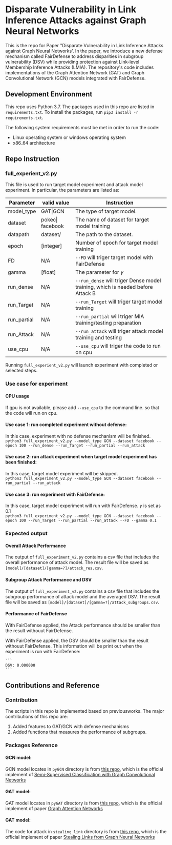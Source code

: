 # Disparate Vulnerability in Link Inference Attacks against Graph Neural Networks
This is the repo for Paper "Disparate Vulnerability in Link Inference Attacks against Graph Neural Networks'.
In the paper, we introduce a new defense mechanism called FairDefense to address disparities in subgroup vulnerability (DSV) while providing protection against Link-level Membership Inference Attacks (LMIA). The repository's code includes implementations of the Graph Attention Network (GAT) and Graph Convolutional Network (GCN) models integrated with FairDefense.

## Development Environment
This repo uses Python 3.7. The packages used in this repo are listed in `requirements.txt`. To install the packages, run `pip3 install -r requirements.txt`.

The following system requirements must be met in order to run the code:
- Linux operating system or windows operating system
- x86_64 architecture

## Repo Instruction
### full_experient_v2.py
This file is used to run target model experiment and attack model experiment. In particular, the parameters are listed as:

| Parameter   | valid value      | Instruction                                                                     |
|-------------|------------------|---------------------------------------------------------------------------------|
| model_type  | GAT\|GCN         | The type of target model.                                                       |
| dataset     | pokec\| facebook | The name of dataset for target model training                                   |
| datapath    | dataset/         | The path to the dataset.                                                        |
| epoch       | [integer]        | Number of epoch for target model training                                       |
| FD          | N/A              | `--FD` will triger target model with FairDefense                                |
| gamma       | [float]          | The parameter for $\gamma$                                                      |
| run_dense   | N/A              | `--run_dense` will triger Dense model training, which is needed before Attack B |
| run_Target  | N/A              | `--run_Target` will triger target model training                                |
| run_partial | N/A              | `--run_partial` will triger MIA training/testing preparation                    |
| run_Attack  | N/A              | `--run_attack` will triger attack model training and testing                    |
| use_cpu     | N/A              | `--use_cpu` will triger the code to run on cpu                                  |
Running `full_experient_v2.py` will launch experiment with completed or selected steps.

### Use case for experiment
#### CPU usage
If gpu is not available, please add `--use_cpu` to the command line. so that the code will run on cpu.

#### Use case 1: run completed experiment without defense:
In this case, experiment with no defense mechanism will be finished.\
`python3 full_experiment_v2.py --model_type GCN --dataset facebook --epoch 100 --run_dense --run_Target --run_partial --run_attack`

#### Use case 2: run attack experiment when target model experiment has been finished:
In this case, target model experiment will be skipped.\
`python3 full_experiment_v2.py --model_type GCN --dataset facebook --run_partial --run_attack`

#### Use case 3: run experiment with FairDefense:
In this case, target model experiment will run with FairDefense. $\gamma$ is set as 0.1\
`python3 full_experiment_v2.py --model_type GCN --dataset facebook --epoch 100 --run_Target --run_partial --run_attack --FD --gamma 0.1`

### Expected output
#### Overall Attack Performance
The output of `full_experiment_v2.py` contains a csv file that includes the overall performance of attack model. The result file will be saved as `[model]/[dataset]/[gamma=?]/attack_res.csv`.

#### Subgroup Attack Performance and DSV
The output of `full_experiment_v2.py` contains a csv file that includes the subgroup performance of attack model and the averaged DSV. The result file will be saved as `[model]/[dataset]/[gamma=?]/attack_subgroups.csv`.

#### Performance of FairDefense
With FairDefense applied, the Attack performance should be smaller than the result withouut FairDefense.

With FairDefense applied, the DSV should be smaller than the result withouut FairDefense. This information will be print out when the experiment is run with FairDefense:
    
    ``` 
    DSV: 0.000000
    ```

## Contributions and Reference
### Contribution
The scripts in this repo is implemented based on previousworks. The major contributions of this repo are:
1. Added features to GAT/GCN with defense mechanisms
2. Added functions that measures the performance of subgroups.
### Packages Reference

#### GCN model:
GCN model locates in `pyGCN` directory is from [this repo](https://github.com/tkipf/pygcn), which is the official implement of [Semi-Supervised Classification with Graph Convolutional Networks](https://arxiv.org/abs/1609.02907)
#### GAT model:
GAT model locates in `pyGAT` directory is from [this repo](https://github.com/Diego999/pyGAT), which is the official implement of paper [Graph Attention Networks](https://arxiv.org/abs/1710.10903)
#### GAT model:
The code for attack in `stealing_link` directory is from [this repo](https://github.com/xinleihe/link_stealing_attack), which is the official implement of paper [Stealing Links from Graph Neural Networks](https://arxiv.org/abs/2005.02131)

